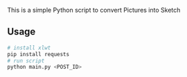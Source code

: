 This is a simple Python script to convert Pictures into Sketch

## Usage

```bash
# install xlwt
pip install requests
# run script
python main.py <POST_ID>
```

